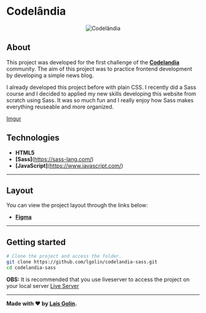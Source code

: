 # Codelândia

<p align="center">
	<img src="https://i.imgur.com/RjUNlyv.png" alt="Codelândia" title="Codelândia">
</p>

## About

This project was developed for the first challenge of the **[Codelandia](https://discord.com/invite/QevDJqCzaY)** community. The aim of this project was to practice frontend development by developing a simple news blog.

I already developed this project before with plain CSS. I recently did a Sass course and I decided to applied my new skills developing this website from scratch using Sass. It was so much fun and I really enjoy how Sass makes everything reuseable and more organized.

<!-- ## ![](img/image.gif) -->

[Imgur](https://imgur.com/arrOet6)

## Technologies

- **HTML5**
- **[Sass]**(https://sass-lang.com/)
- **[JavaScript]**(https://www.javascript.com/)

---

## Layout

You can view the project layout through the links below:

- **[Figma](https://www.figma.com/file/Yb9IBH56g7T1hdIyZ3BMNO/Codel%C3%A2ndia-Desafios?node-id=0%3A1)**<br>

---

## Getting started

```bash
# Clone the project and access the folder.
git clone https://github.com/lgolin/codelandia-sass.git
cd codelandia-sass
```

**OBS:** It is recommended that you use liveserver to access the project on your local server [Live Server](https://marketplace.visualstudio.com/items?itemName=ritwickdey.LiveServer)

---

**Made with ❤ by [Laís Golin](https://github.com/lgolin/).**

